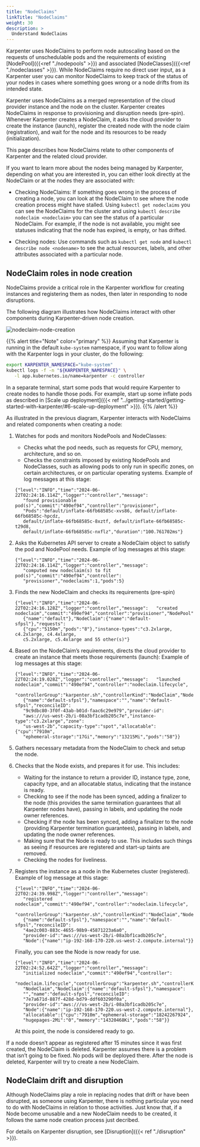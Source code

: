 ```yaml
---
title: "NodeClaims"
linkTitle: "NodeClaims"
weight: 30
description: >
  Understand NodeClaims
---
```


Karpenter uses NodeClaims to perform node autoscaling based on the requests of unschedulable pods and the
requirements of existing [NodePool]({{<ref "./nodepools" >}}) and associated [NodeClasses]({{<ref "./nodeclasses" >}}).
While NodeClaims require no direct user input, as a Karpenter user you can monitor NodeClaims to keep track of
the status of your nodes in cases where something goes wrong or a node drifts from its intended state.

Karpenter uses NodeClaims as a merged representation of the cloud provider instance and the node on the cluster.
Karpenter creates NodeClaims in response to provisioning and disruption needs (pre-spin). Whenever Karpenter
creates a NodeClaim, it asks the cloud provider to create the instance (launch), register the created node
with the node claim (registration), and wait for the node and its resources to be ready (initialization).

This page describes how NodeClaims relate to other components of Karpenter and the related cloud provider.

If you want to learn more about the nodes being managed by Karpenter, depending on what you are interested in,
you can either look directly at the NodeClaim or at the nodes they are associated with:

* Checking NodeClaims: If something goes wrong in the process of creating a node, you can look at the NodeClaim
to see where the node creation process might have stalled. Using `kubectl get nodeclaims` you can see the NodeClaims
for the cluster and using `kubectl describe nodeclaim <nodeclaim>` you can see the status of a particular NodeClaim.
For example, if the node is not available, you might see statuses indicating that the node has expired, is empty, or has drifted.

* Checking nodes: Use commands such as `kubectl get node` and  `kubectl describe node <nodename>` to see the actual resources,
labels, and other attributes associated with a particular node.

## NodeClaim roles in node creation

NodeClaims provide a critical role in the Karpenter workflow for creating instances and registering them as nodes, then later in responding to node disruptions.

The following diagram illustrates how NodeClaims interact with other components during Karpenter-driven node creation.

![nodeclaim-node-creation](/nodeclaims.png)

{{% alert title="Note" color="primary" %}}
Assuming that Karpenter is running in the default `kube-system` namespace, if you want to follow along with the Karpenter logs in your cluster, do the following:

```bash
export KARPENTER_NAMESPACE="kube-system"
kubectl logs -f -n "${KARPENTER_NAMESPACE}" \
   -l app.kubernetes.io/name=karpenter -c controller
```
In a separate terminal, start some pods that would require Karpenter to create nodes to handle those pods.
For example, start up some inflate pods as described in [Scale up deployment]({{< ref "../getting-started/getting-started-with-karpenter/#6-scale-up-deployment" >}}).
{{% /alert %}}

As illustrated in the previous diagram, Karpenter interacts with NodeClaims and related components when creating a node:

1. Watches for pods and monitors NodePools and NodeClasses:
    * Checks what the pod needs, such as requests for CPU, memory, architecture, and so on.
    * Checks the constraints imposed by existing NodePools and NodeClasses, such as allowing pods to only run in specific zones, on certain architectures, or on particular operating systems.
   Example of log messages at this stage:
    ```
    {"level":"INFO","time":"2024-06-22T02:24:16.114Z","logger":"controller","message":
       "found provisionable pod(s)","commit":"490ef94","controller":"provisioner",
       "Pods":"default/inflate-66fb68585c-xvs86, default/inflate-66fb68585c-hpcdz,
       default/inflate-66fb68585c-8xztf, default/inflate-66fb68585c-t29d8,
       default/inflate-66fb68585c-nxflz","duration":"100.761702ms"}
    ```

2. Asks the Kubernetes API server to create a NodeClaim object to satisfy the pod and NodePool needs.
   Example of log messages at this stage:
    ```
    {"level":"INFO","time":"2024-06-22T02:24:16.114Z","logger":"controller","message":
       "computed new nodeclaim(s) to fit pod(s)","commit":"490ef94","controller":
       "provisioner","nodeclaims":1,"pods":5}
    ```
3. Finds the new NodeClaim and checks its requirements (pre-spin)
    ```
    {"level":"INFO","time":"2024-06-22T02:24:16.128Z","logger":"controller","message":   "created nodeclaim","commit":"490ef94","controller":"provisioner","NodePool":
       {"name":"default"},"NodeClaim":{"name":"default-sfpsl"},"requests":
       {"cpu":"5150m","pods":"8"},"instance-types":"c3.2xlarge, c4.2xlarge, c4.4xlarge,
       c5.2xlarge, c5.4xlarge and 55 other(s)"}
    ```
4. Based on the NodeClaim’s requirements, directs the cloud provider to create an instance that meets those requirements (launch):
   Example of log messages at this stage:
    ```
    {"level":"INFO","time":"2024-06-22T02:24:19.028Z","logger":"controller","message":   "launched nodeclaim","commit":"490ef94","controller":"nodeclaim.lifecycle",
       "controllerGroup":"karpenter.sh","controllerKind":"NodeClaim","NodeClaim":
       {"name":"default-sfpsl"},"namespace":"","name":"default-sfpsl","reconcileID":
       "9c9dbc80-3f0f-43ab-b01d-faac6c29e979","provider-id":
       "aws:///us-west-2b/i-08a3bf1cadb205c7e","instance-type":"c3.2xlarge","zone":
       "us-west-2b","capacity-type":"spot","allocatable":{"cpu":"7910m",
       "ephemeral-storage":"17Gi","memory":"13215Mi","pods":"58"}}
    ```
 
5. Gathers necessary metadata from the NodeClaim to check and setup the node.
6. Checks that the Node exists, and prepares it for use.  This includes:
    * Waiting for the instance to return a provider ID, instance type, zone, capacity type,
      and an allocatable status, indicating that the instance is ready.
    * Checking to see if the node has been synced, adding a finalizer to the node (this provides the same
      termination guarantees that all Karpenter nodes have), passing in labels, and updating the node owner references.
    * Checking if the node has been synced, adding a finalizer to the node (providing Karpenter termination guarantees), passing in labels, and updating the node owner references.
    * Making sure that the Node is ready to use. This includes such things as seeing if resources are registered and start-up taints are removed.
    * Checking the nodes for liveliness.
7. Registers the instance as a node in the Kubernetes cluster (registered). Example of log message at this stage:
    ```
    {"level":"INFO","time":"2024-06-22T02:24:39.998Z","logger":"controller","message":
       "registered nodeclaim","commit":"490ef94","controller":"nodeclaim.lifecycle",
       "controllerGroup":"karpenter.sh","controllerKind":"NodeClaim","NodeClaim":
       {"name":"default-sfpsl"},"namespace":"","name":"default-sfpsl","reconcileID":
       "4ae2c003-883c-4655-98b9-45871223a6a0",
       "provider-id":"aws:///us-west-2b/i-08a3bf1cadb205c7e",
       "Node":{"name":"ip-192-168-170-220.us-west-2.compute.internal"}}
    ```
    Finally, you can see the Node is now ready for use.
    ```
    {"level":"INFO","time":"2024-06-22T02:24:52.642Z","logger":"controller","message":
       "initialized nodeclaim","commit":"490ef94","controller":
       "nodeclaim.lifecycle","controllerGroup":"karpenter.sh","controllerKind":
       "NodeClaim","NodeClaim":{"name":"default-sfpsl"},"namespace":
       "","name":"default-sfpsl","reconcileID":
       "7e7a671d-887f-428d-bd79-ddf603290f0a",
       "provider-id":"aws:///us-west-2b/i-08a3bf1cadb205c7e",
       "Node":{"name":"ip-192-168-170-220.us-west-2.compute.internal"},
       "allocatable":{"cpu":"7910m","ephemeral-storage":"18242267924",
       "hugepages-2Mi":"0","memory":"14320468Ki","pods":"58"}}
    ```
    At this point, the node is considered ready to go.

If a node doesn’t appear as registered after 15 minutes since it was first created, the NodeClaim is deleted.
Karpenter assumes there is a problem that isn’t going to be fixed.
No pods will be deployed there. After the node is deleted, Karpenter will try to create a new NodeClaim.

## NodeClaim drift and disruption

Although NodeClaims play a role in replacing nodes that drift or have been disrupted,
as someone using Karpenter, there is nothing particular you need to do with NodeClaims
in relation to those activities.
Just know that, if a Node become unusable and a new NodeClaim needs to be created,
it follows the same node creation process just decribed.

For details on Karpenter disruption, see [Disruption]({{< ref "./disruption" >}}).
